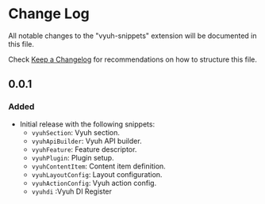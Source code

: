 # Change Log

All notable changes to the "vyuh-snippets" extension will be documented in this file.

Check [Keep a Changelog](http://keepachangelog.com/) for recommendations on how to structure this file.

## 0.0.1

### Added

- Initial release with the following snippets:
  - `vyuhSection`: Vyuh section.
  - `vyuhApiBuilder`: Vyuh API builder.
  - `vyuhFeature`: Feature descriptor.
  - `vyuhPlugin`: Plugin setup.
  - `vyuhContentItem`: Content item definition.
  - `vyuhLayoutConfig`: Layout configuration.
  - `vyuhActionConfig`: Vyuh action config.
  - `vyuhdi` :Vyuh DI Register

